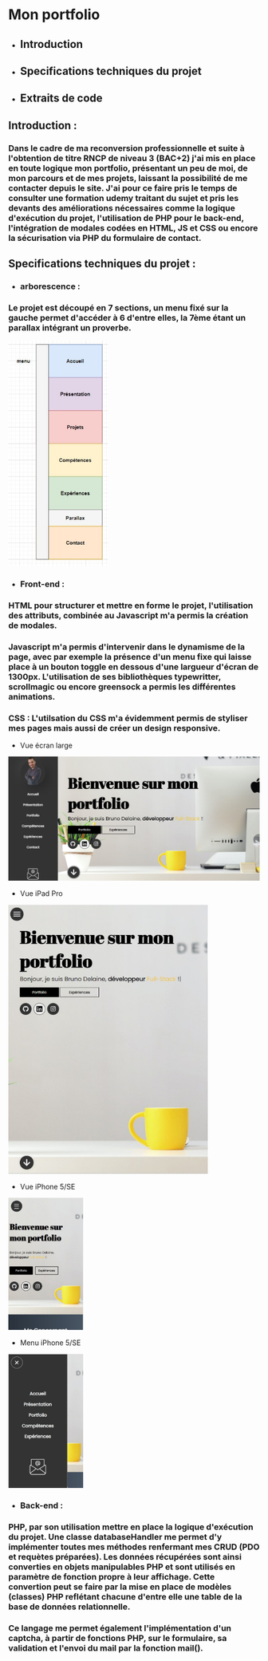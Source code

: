 # Mon portfolio

* ##  Introduction
* ##  Specifications techniques du projet
* ##  Extraits de code


## Introduction :

### Dans le cadre de ma reconversion professionnelle et suite à l'obtention de titre RNCP de niveau 3 (BAC+2) j'ai mis en place en toute logique mon portfolio, présentant un peu de moi, de mon parcours et de mes projets, laissant la possibilité de me contacter depuis le site. J'ai pour ce faire pris le temps de consulter une formation udemy traitant du sujet et pris les devants des améliorations nécessaires comme la logique d'exécution du projet, l'utilisation de PHP pour le back-end, l'intégration de modales codées en HTML, JS et CSS ou encore la sécurisation via PHP du formulaire de contact.

## Specifications techniques du projet :

* ###  arborescence :

### Le projet est découpé en 7 sections, un menu fixé sur la gauche permet d'accéder à 6 d'entre elles, la 7ème étant un parallax intégrant un proverbe.

<img src="ressources/arborescence.png" alt="arborescense du portfolio" width="200">

* ###  Front-end :
### HTML pour structurer et mettre en forme le projet, l'utilisation des attributs, combinée au Javascript m'a permis la création de modales.
### Javascript m'a permis d'intervenir dans le dynamisme de la page, avec par exemple la présence d'un menu fixe qui laisse place à un bouton toggle en dessous d'une largueur d'écran de 1300px. L'utilisation de ses bibliothèques typewritter, scrollmagic ou encore greensock a permis les différentes animations.
### CSS : L'utilsation du CSS m'a évidemment permis de styliser mes pages mais aussi de créer un design responsive.

  * Vue écran large
<img src="ressources/vue_ecran_large.png" width="700" alt="vue du projet sur écran large">

  * Vue iPad Pro
<img src="ressources/vue_ipad.png" width="400" heigth="600" alt="vue du projet sur ipad pro">

   * Vue iPhone 5/SE
<img src="ressources/vue_iphone5s.png" width="150" alt="vue du projet sur iphone 5s">

   * Menu iPhone 5/SE
<img src="ressources/menu_vue_iphone5s.png" width="150" alt="vue du menu du projet sur iphone 5s">

* ###  Back-end :
### PHP, par son utilisation mettre en place la logique d'exécution du projet. Une classe databaseHandler me permet d'y implémenter toutes mes méthodes renfermant mes CRUD (PDO et requètes préparées). Les données récupérées sont ainsi converties en objets manipulables PHP et sont utilisés en paramètre de fonction propre à leur affichage. Cette convertion peut se faire par la mise en place de modèles (classes) PHP reflétant chacune d'entre elle une table de la base de données relationnelle.
### Ce langage me permet également l'implémentation d'un captcha, à partir de fonctions PHP, sur le formulaire, sa validation et l'envoi du mail par la fonction mail().


